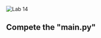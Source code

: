 <!--
[Link to Chap 5 Lab15](https://docs.google.com/presentation/d/1r3h2R9JwK9HK_U2Ia-zncL0BSjHV6Giu6ugNJ6yZpgc/edit#slide=id.g1204f84631c_0_232) -->

![Lab 14](https://nimbus-screenshots.s3.amazonaws.com/s/51a427cad640b2efbbe1e713dc1e7384.png)

## Compete the "main.py"
